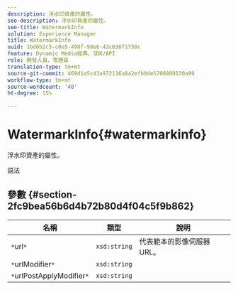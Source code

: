 ```yaml
---
description: 浮水印資產的屬性。
seo-description: 浮水印資產的屬性。
seo-title: WatermarkInfo
solution: Experience Manager
title: WatermarkInfo
uuid: 1bd6b2c5-c0e5-498f-98e6-42c636f1750c
feature: Dynamic Media經典，SDK/API
role: 開發人員、管理員
translation-type: tm+mt
source-git-commit: 469d1a5c43a972116a8a2efb0de5708800130a99
workflow-type: tm+mt
source-wordcount: '40'
ht-degree: 15%

---
```



# WatermarkInfo{#watermarkinfo}

浮水印資產的屬性。

語法

## 參數 {#section-2fc9bea56b6d4b72b80d4f04c5f9b862}

| 名稱 | 類型 | 說明 |
|---|---|---|
| `*`url`*` | `xsd:string` | 代表範本的影像伺服器URL。 |
| `*`urlModifier`*` | `xsd:string` |  |
| `*`urlPostApplyModifier`*` | `xsd:string` |  |

